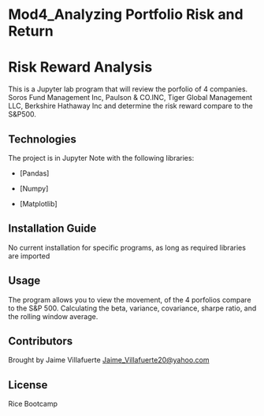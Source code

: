 # Mod4_Analyzing Portfolio Risk and Return

# Risk Reward Analysis 

This is a Jupyter lab program that will review the porfolio of 4 companies. Soros Fund Management Inc, Paulson & CO.INC, Tiger Global Management LLC, Berkshire Hathaway Inc and determine the risk reward compare to the S&P500.
## Technologies

The project is in Jupyter Note with the following libraries:

* [Pandas] 

* [Numpy] 

* [Matplotlib] 

## Installation Guide

No current installation for specific programs, as long as required libraries are imported

## Usage

The program allows you to view the movement, of the 4 porfolios compare to the S&P 500. Calculating the beta, variance, covariance, sharpe ratio, and the rolling window average. 

## Contributors

Brought by Jaime Villafuerte 
Jaime_Villafuerte20@yahoo.com

## License

Rice Bootcamp 
